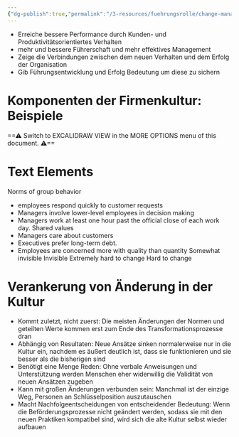 ```yaml
---
{"dg-publish":true,"permalink":"/3-resources/fuehrungsrolle/change-management/change-management-nach-kotter/verankerung-der-neuen-ansaetze-in-der-kultur/","created":"2024-05-26T15:28:22.471+02:00","updated":"2024-05-26T18:57:02.369+02:00"}
---
```



- Erreiche bessere Performance durch Kunden- und Produktivitätsorientiertes Verhalten
- mehr und bessere Führerschaft und mehr effektives Management
- Zeige die Verbindungen zwischen dem neuen Verhalten und dem Erfolg der Organisation
- Gib Führungsentwicklung und Erfolg Bedeutung um diese zu sichern

# Komponenten der Firmenkultur: Beispiele


<div class="transclusion internal-embed is-loaded"><div class="markdown-embed">





==⚠  Switch to EXCALIDRAW VIEW in the MORE OPTIONS menu of this document. ⚠==

# Text Elements

Norms of group behavior
- employees respond quickly to
customer requests
- Managers involve lower-level
employees in decision making
- Managers work at least one
hour past the official close of
each work day. 
Shared values
- Managers care about customers
- Executives prefer long-term debt.
- Employees are concerned more with
quality than quantity 
Somewhat
invisible 
Invisible 
Extremely
hard to
change 
Hard to
change 


</div></div>


# Verankerung von Änderung in der Kultur

- Kommt zuletzt, nicht zuerst: Die meisten Änderungen der Normen und geteilten Werte kommen erst zum Ende des Transformationsprozesse dran
- Abhängig von Resultaten: Neue Ansätze sinken normalerweise nur in die Kultur ein, nachdem es äußert deutlich ist, dass sie funktionieren und sie besser als die bisherigen sind
- Benötigt eine Menge Reden: Ohne verbale Anweisungen und Unterstützung werden Menschen eher widerwillig die Validität von neuen Ansätzen zugeben
- Kann mit großen Änderungen verbunden sein: Manchmal ist der einzige Weg, Personen an Schlüsselposition auszutauschen
- Macht Nachfolgeentscheidungen von entscheidender Bedeutung: Wenn die Beförderungsprozesse nicht geändert werden, sodass sie mit den neuen Praktiken kompatibel sind, wird sich die alte Kultur selbst wieder aufbauen